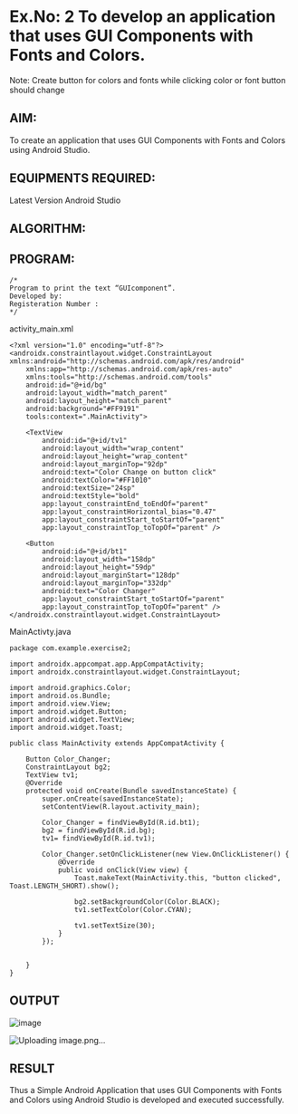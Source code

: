 # Ex.No: 2 To develop an application that uses GUI Components with Fonts and Colors. 
Note: Create button for colors and fonts while clicking color or font button should change 


## AIM:

To create an application that uses GUI Components with Fonts and Colors using Android Studio.

## EQUIPMENTS REQUIRED:

Latest Version Android Studio

## ALGORITHM:


## PROGRAM:
```
/*
Program to print the text “GUIcomponent”.
Developed by:
Registeration Number :
*/
```
activity_main.xml
```
<?xml version="1.0" encoding="utf-8"?>
<androidx.constraintlayout.widget.ConstraintLayout xmlns:android="http://schemas.android.com/apk/res/android"
    xmlns:app="http://schemas.android.com/apk/res-auto"
    xmlns:tools="http://schemas.android.com/tools"
    android:id="@+id/bg"
    android:layout_width="match_parent"
    android:layout_height="match_parent"
    android:background="#FF9191"
    tools:context=".MainActivity">

    <TextView
        android:id="@+id/tv1"
        android:layout_width="wrap_content"
        android:layout_height="wrap_content"
        android:layout_marginTop="92dp"
        android:text="Color Change on button click"
        android:textColor="#FF1010"
        android:textSize="24sp"
        android:textStyle="bold"
        app:layout_constraintEnd_toEndOf="parent"
        app:layout_constraintHorizontal_bias="0.47"
        app:layout_constraintStart_toStartOf="parent"
        app:layout_constraintTop_toTopOf="parent" />

    <Button
        android:id="@+id/bt1"
        android:layout_width="158dp"
        android:layout_height="59dp"
        android:layout_marginStart="128dp"
        android:layout_marginTop="332dp"
        android:text="Color Changer"
        app:layout_constraintStart_toStartOf="parent"
        app:layout_constraintTop_toTopOf="parent" />
</androidx.constraintlayout.widget.ConstraintLayout>
```

MainActivty.java
```
package com.example.exercise2;

import androidx.appcompat.app.AppCompatActivity;
import androidx.constraintlayout.widget.ConstraintLayout;

import android.graphics.Color;
import android.os.Bundle;
import android.view.View;
import android.widget.Button;
import android.widget.TextView;
import android.widget.Toast;

public class MainActivity extends AppCompatActivity {

    Button Color_Changer;
    ConstraintLayout bg2;
    TextView tv1;
    @Override
    protected void onCreate(Bundle savedInstanceState) {
        super.onCreate(savedInstanceState);
        setContentView(R.layout.activity_main);

        Color_Changer = findViewById(R.id.bt1);
        bg2 = findViewById(R.id.bg);
        tv1= findViewById(R.id.tv1);

        Color_Changer.setOnClickListener(new View.OnClickListener() {
            @Override
            public void onClick(View view) {
                Toast.makeText(MainActivity.this, "button clicked", Toast.LENGTH_SHORT).show();

                bg2.setBackgroundColor(Color.BLACK);
                tv1.setTextColor(Color.CYAN);

                tv1.setTextSize(30);
            }
        });


    }
}
```

## OUTPUT

![image](https://github.com/suryacse05/Mobile-Application-Development/assets/128135616/d66d0743-7ea6-47ad-adb0-d9bba022c309)

![Uploading image.png…]()




## RESULT
Thus a Simple Android Application that uses GUI Components with Fonts and Colors using Android Studio is developed and executed successfully.


